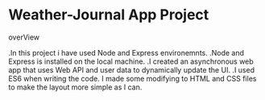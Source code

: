 # Weather-Journal App Project

overView

.In this project i have used Node and Express environemnts.
.Node and Express is installed on the local machine. 
.I created an asynchronous web app that uses Web API and user data to dynamically update the UI.
.I used ES6 when writing the code.
I made some modifying to HTML and CSS files to make the layout more simple as I can.
